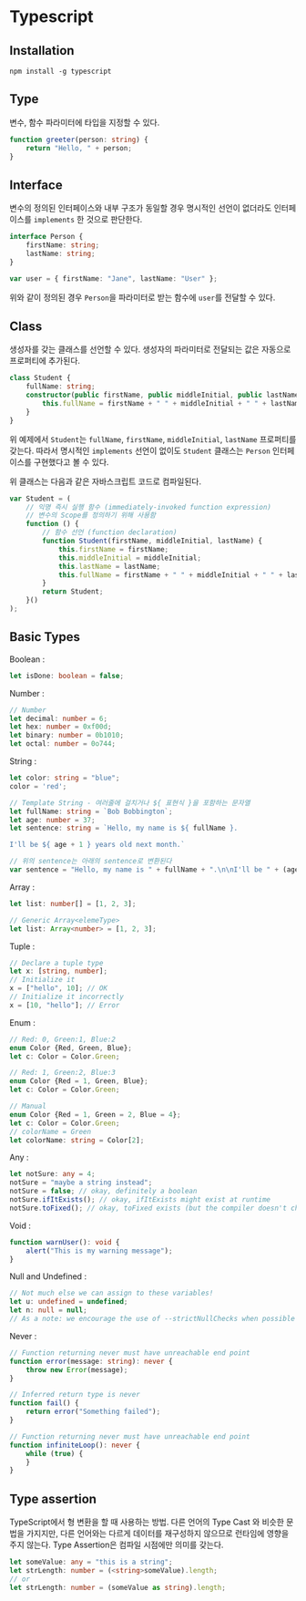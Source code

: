 # Typescript

## Installation

    npm install -g typescript

## Type

변수, 함수 파라미터에 타입을 지정할 수 있다.

```ts
function greeter(person: string) {
    return "Hello, " + person;
}
```

## Interface

변수의 정의된 인터페이스와 내부 구조가 동일할 경우 명시적인 선언이 없더라도 인터페이스를 `implements` 한 것으로 판단한다.

```ts
interface Person {
    firstName: string;
    lastName: string;
}

var user = { firstName: "Jane", lastName: "User" };
```

위와 같이 정의된 경우 `Person`을 파라미터로 받는 함수에 `user`를 전달할 수 있다.

## Class

생성자를 갖는 클래스를 선언할 수 있다. 생성자의 파라미터로 전달되는 값은 자동으로 프로퍼티에 추가된다.

```ts
class Student {
    fullName: string;
    constructor(public firstName, public middleInitial, public lastName) {
        this.fullName = firstName + " " + middleInitial + " " + lastName;
    }
}
```

위 예제에서 `Student`는 `fullName`, `firstName`, `middleInitial`, `lastName` 프로퍼티를 갖는다. 따라서 명시적인 `implements` 선언이 없이도 `Student` 클래스는 `Person` 인터페이스를 구현했다고 볼 수 있다.

위 클래스는 다음과 같은 자바스크립트 코드로 컴파일된다.

```ts
var Student = (
    // 익명 즉시 실행 함수 (immediately-invoked function expression)
    // 변수의 Scope를 정의하기 위해 사용함
    function () {
        // 함수 선언 (function declaration)
        function Student(firstName, middleInitial, lastName) {
            this.firstName = firstName;
            this.middleInitial = middleInitial;
            this.lastName = lastName;
            this.fullName = firstName + " " + middleInitial + " " + lastName;
        }
        return Student;
    }()
);
```

## Basic Types

Boolean :

```ts
let isDone: boolean = false;
```

Number :

```ts
// Number
let decimal: number = 6;
let hex: number = 0xf00d;
let binary: number = 0b1010;
let octal: number = 0o744;
```

String :

```ts
let color: string = "blue";
color = 'red';

// Template String - 여러줄에 걸치거나 ${ 표현식 }을 포함하는 문자열
let fullName: string = `Bob Bobbington`;
let age: number = 37;
let sentence: string = `Hello, my name is ${ fullName }.

I'll be ${ age + 1 } years old next month.`

// 위의 sentence는 아래의 sentence로 변환된다
var sentence = "Hello, my name is " + fullName + ".\n\nI'll be " + (age + 1) + " years old next month.";
```

Array :

```ts
let list: number[] = [1, 2, 3];

// Generic Array<elemeType>
let list: Array<number> = [1, 2, 3];
```

Tuple :

```ts
// Declare a tuple type
let x: [string, number];
// Initialize it
x = ["hello", 10]; // OK
// Initialize it incorrectly
x = [10, "hello"]; // Error
```

Enum :

```ts
// Red: 0, Green:1, Blue:2
enum Color {Red, Green, Blue};
let c: Color = Color.Green;

// Red: 1, Green:2, Blue:3
enum Color {Red = 1, Green, Blue};
let c: Color = Color.Green;

// Manual
enum Color {Red = 1, Green = 2, Blue = 4};
let c: Color = Color.Green;
// colorName = Green
let colorName: string = Color[2];
```

Any :

```ts
let notSure: any = 4;
notSure = "maybe a string instead";
notSure = false; // okay, definitely a boolean
notSure.ifItExists(); // okay, ifItExists might exist at runtime
notSure.toFixed(); // okay, toFixed exists (but the compiler doesn't check)
```

Void :

```ts
function warnUser(): void {
    alert("This is my warning message");
}
```

Null and Undefined :

```ts
// Not much else we can assign to these variables!
let u: undefined = undefined;
let n: null = null;
// As a note: we encourage the use of --strictNullChecks when possible
```

Never :

```ts
// Function returning never must have unreachable end point
function error(message: string): never {
    throw new Error(message);
}

// Inferred return type is never
function fail() {
    return error("Something failed");
}

// Function returning never must have unreachable end point
function infiniteLoop(): never {
    while (true) {
    }
}
```

## Type assertion

TypeScript에서 형 변환을 할 때 사용하는 방법. 다른 언어의 Type Cast 와 비슷한 문법을 가지지만, 다른 언어와는 다르게 데이터를 재구성하지 않으므로 런타임에 영향을 주지 않는다. Type Assertion은 컴파일 시점에만 의미를 갖는다.

```ts
let someValue: any = "this is a string";
let strLength: number = (<string>someValue).length;
// or
let strLength: number = (someValue as string).length;